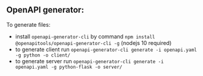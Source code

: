 ## OpenAPI generator:
To generate files:
- install `openapi-generator-cli` by command `npm install @openapitools/openapi-generator-cli -g` (nodejs 10 required)
- to generate client run `openapi-generator-cli generate -i openapi.yaml -g python -o client/`
- to generate server run `openapi-generator-cli generate -i openapi.yaml -g python-flask -o server/`